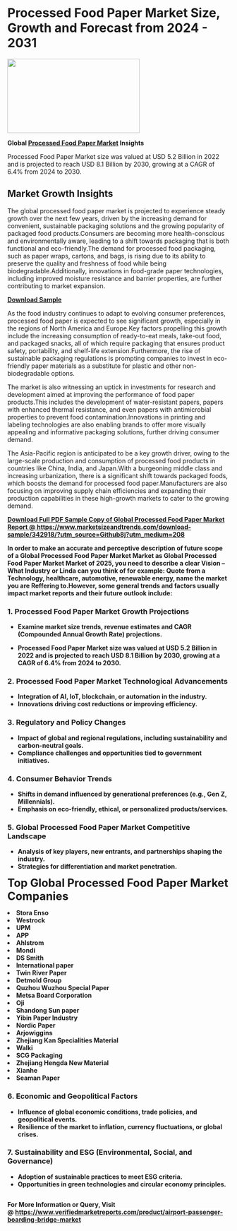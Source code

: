 <H1>Processed Food Paper Market Size, Growth and Forecast from 2024 - 2031</H1><img class="aligncenter size-medium wp-image-584254" src="https://thirdeyenews.in/wp-content/uploads/2024/09/Global-Market-Research-300x168.jpeg" alt="" width="300" height="168" /><p><strong>Global&nbsp;<a href="https://www.marketsizeandtrends.com/download-sample/342918/?utm_source=Github8j?utm_medium=208">Processed Food Paper Market</a> Insights</strong></p><p>Processed Food Paper Market size was valued at USD 5.2 Billion in 2022 and is projected to reach USD 8.1 Billion by 2030, growing at a CAGR of 6.4% from 2024 to 2030.</p><p><h2>Market Growth Insights</h2> <p>The global processed food paper market is projected to experience steady growth over the next few years, driven by the increasing demand for convenient, sustainable packaging solutions and the growing popularity of packaged food products.Consumers are becoming more health-conscious and environmentally aware, leading to a shift towards packaging that is both functional and eco-friendly.The demand for processed food packaging, such as paper wraps, cartons, and bags, is rising due to its ability to preserve the quality and freshness of food while being biodegradable.Additionally, innovations in food-grade paper technologies, including improved moisture resistance and barrier properties, are further contributing to market expansion.</p> <p><strong><a href="#">Download Sample</a></strong></p> <p>As the food industry continues to adapt to evolving consumer preferences, processed food paper is expected to see significant growth, especially in the regions of North America and Europe.Key factors propelling this growth include the increasing consumption of ready-to-eat meals, take-out food, and packaged snacks, all of which require packaging that ensures product safety, portability, and shelf-life extension.Furthermore, the rise of sustainable packaging regulations is prompting companies to invest in eco-friendly paper materials as a substitute for plastic and other non-biodegradable options.</p> <p>The market is also witnessing an uptick in investments for research and development aimed at improving the performance of food paper products.This includes the development of water-resistant papers, papers with enhanced thermal resistance, and even papers with antimicrobial properties to prevent food contamination.Innovations in printing and labeling technologies are also enabling brands to offer more visually appealing and informative packaging solutions, further driving consumer demand.</p> <p>The Asia-Pacific region is anticipated to be a key growth driver, owing to the large-scale production and consumption of processed food products in countries like China, India, and Japan.With a burgeoning middle class and increasing urbanization, there is a significant shift towards packaged foods, which boosts the demand for processed food paper.Manufacturers are also focusing on improving supply chain efficiencies and expanding their production capabilities in these high-growth markets to cater to the growing demand.</p> <p><strong><a href="#"></p><p><span class=""><strong>Download Full PDF Sample Copy of Global Processed Food Paper Market Report</strong> @ <a href="https://www.marketsizeandtrends.com/download-sample/342918/?utm_source=Github8j?utm_medium=208" target="_blank">https://www.marketsizeandtrends.com/download-sample/342918/?utm_source=Github8j?utm_medium=208</a></span></p><p>In order to make an accurate and perceptive description of future scope of a Global&nbsp;Processed Food Paper Market Market as Global&nbsp;Processed Food Paper Market Market of 2025, you need to describe a clear Vision &ndash; What Industry or Linda can you think of for example: Quote from a Technology, healthcare, automotive, renewable energy, name the market you are Reffering to.However, some general trends and factors usually impact market reports and their future outlook include:</p><h3>1.&nbsp;<strong>Processed Food Paper Market Growth Projections</strong></h3><ul><li>Examine market size trends, revenue estimates and CAGR (Compounded Annual Growth Rate) projections.</li><li><p>Processed Food Paper Market size was valued at USD 5.2 Billion in 2022 and is projected to reach USD 8.1 Billion by 2030, growing at a CAGR of 6.4% from 2024 to 2030.</p></li></ul><h3>2.&nbsp;<strong>Processed Food Paper Market Technological Advancements</strong></h3><ul><li>Integration of AI, IoT, blockchain, or automation in the industry.</li><li>Innovations driving cost reductions or improving efficiency.</li></ul><h3>3.&nbsp;<strong>Regulatory and Policy Changes</strong></h3><ul><li>Impact of global and regional regulations, including sustainability and carbon-neutral goals.</li><li>Compliance challenges and opportunities tied to government initiatives.</li></ul><h3>4.&nbsp;<strong>Consumer Behavior Trends</strong></h3><ul><li>Shifts in demand influenced by generational preferences (e.g., Gen Z, Millennials).</li><li>Emphasis on eco-friendly, ethical, or personalized products/services.</li></ul><h3>5.&nbsp;<strong>Global Processed Food Paper Market Competitive Landscape</strong></h3><ul><li>Analysis of key players, new entrants, and partnerships shaping the industry.</li><li>Strategies for differentiation and market penetration.</li></ul><p data-pm-slice="1 1 []"><span style="color: inherit; font-family: inherit; font-size: 25px;">Top Global Processed Food Paper Market Companies</span></p><div class="" data-test-id=""><p><li>Stora Enso</li><li> Westrock</li><li> UPM</li><li> APP</li><li> Ahlstrom</li><li> Mondi</li><li> DS Smith</li><li> International paper</li><li> Twin River Paper</li><li> Detmold Group</li><li> Quzhou Wuzhou Special Paper</li><li> Metsa Board Corporation</li><li> Oji</li><li> Shandong Sun paper</li><li> Yibin Paper Industry</li><li> Nordic Paper</li><li> Arjowiggins</li><li> Zhejiang Kan Specialities Material</li><li> Walki</li><li> SCG Packaging</li><li> Zhejiang Hengda New Material</li><li> Xianhe</li><li> Seaman Paper</li></p></div><h3>6.&nbsp;<strong>Economic and Geopolitical Factors</strong></h3><ul><li>Influence of global economic conditions, trade policies, and geopolitical events.</li><li>Resilience of the market to inflation, currency fluctuations, or global crises.</li></ul><h3>7.&nbsp;<strong>Sustainability and ESG (Environmental, Social, and Governance)</strong></h3><ul><li>Adoption of sustainable practices to meet ESG criteria.</li><li>Opportunities in green technologies and circular economy principles.</li></ul><h2><strong style="font-size: 14px;">For More Information or Query, Visit @&nbsp;</strong><a style="background-color: #ffffff; font-size: 14px;" href="https://www.marketsizeandtrends.com/report/processed-food-paper-market/" target="_blank">https://www.verifiedmarketreports.com/product/airport-passenger-boarding-bridge-market</a></h2>